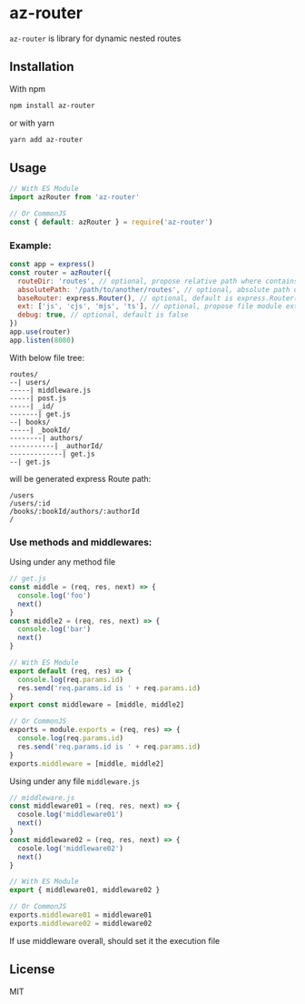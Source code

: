 # az-router

`az-router` is library for dynamic nested routes

## Installation
With npm
```sh
npm install az-router
```
or with yarn
```sh
yarn add az-router
```

## Usage
```js
// With ES Module
import azRouter from 'az-router'

// Or CommonJS
const { default: azRouter } = require('az-router')
```

### Example:
```js
const app = express()
const router = azRouter({
  routeDir: 'routes', // optional, propose relative path where contains route modules, default is `routes` directory inside current working directory
  absolutePath: '/path/to/another/routes', // optional, absolute path of `routes` directory. If this exists, this will be overrided `routeDir` option
  baseRouter: express.Router(), // optional, default is express.Router()
  ext: ['js', 'cjs', 'mjs', 'ts'], // optional, propose file module extensions to importing, default is ['js']
  debug: true, // optional, default is false
})
app.use(router)
app.listen(8080)
```

With below file tree:
```
routes/
--| users/
-----| middleware.js
-----| post.js
-----| _id/
-------| get.js
--| books/
-----| _bookId/
--------| authors/
-----------| _authorId/
-------------| get.js
--| get.js
```

will be generated express Route path:
```
/users
/users/:id
/books/:bookId/authors/:authorId
/
```

### Use methods and middlewares:
Using under any method file
```js
// get.js
const middle = (req, res, next) => {
  console.log('foo')
  next()
}
const middle2 = (req, res, next) => {
  console.log('bar')
  next()
}

// With ES Module
export default (req, res) => {
  console.log(req.params.id)
  res.send('req.params.id is ' + req.params.id)
}
export const middleware = [middle, middle2]

// Or CommonJS
exports = module.exports = (req, res) => {
  console.log(req.params.id)
  res.send('req.params.id is ' + req.params.id)
}
exports.middleware = [middle, middle2]
```

Using under any file `middleware.js`

```js
// middleware.js
const middleware01 = (req, res, next) => {
  cosole.log('middleware01')
  next()
}
const middleware02 = (req, res, next) => {
  cosole.log('middleware02')
  next()
}

// With ES Module
export { middleware01, middleware02 }

// Or CommonJS
exports.middleware01 = middleware01
exports.middleware02 = middleware02
```
If use middleware overall, should set it the execution file

## License
MIT
